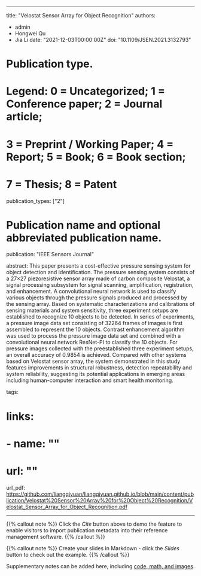 
---
title: "Velostat Sensor Array for Object Recognition"
authors:
- admin
- Hongwei Qu
- Jia Li
date: "2021-12-03T00:00:00Z"
doi: "10.1109/JSEN.2021.3132793"

# Publication type.
# Legend: 0 = Uncategorized; 1 = Conference paper; 2 = Journal article;
# 3 = Preprint / Working Paper; 4 = Report; 5 = Book; 6 = Book section;
# 7 = Thesis; 8 = Patent
publication_types: ["2"]

# Publication name and optional abbreviated publication name.
publication: "IEEE Sensors Journal"

abstract: This paper presents a cost-effective pressure sensing system for object detection and identification. The pressure sensing system consists of a 27×27 piezoresistive sensor array made of carbon composite Velostat, a signal processing subsystem for signal scanning, amplification, registration, and enhancement. A convolutional neural network is used to classify various objects through the pressure signals produced and processed by the sensing array. Based on systematic characterizations and calibrations of sensing materials and system sensitivity, three experiment setups are established to recognize 10 objects to be detected. In series of experiments, a pressure image data set consisting of 32264 frames of images is first assembled to represent the 10 objects. Contrast enhancement algorithm was used to process the pressure image data set and combined with a convolutional neural network ResNet-PI to classify the 10 objects. For pressure images collected with the preestablished three experiment setups, an overall accuracy of 0.9854 is achieved. Compared with other systems based on Velostat sensor array, the system demonstrated in this study features improvements in structural robustness, detection repeatability and system reliability, suggesting its potential applications in emerging areas including human-computer interaction and smart health monitoring.

tags:

# links:
# - name: ""
#   url: ""
url_pdf: https://github.com/liangqiyuan/liangqiyuan.github.io/blob/main/content/publication/Velostat%20Sensor%20Array%20for%20Object%20Recognition/Velostat_Sensor_Array_for_Object_Recognition.pdf

---

{{% callout note %}}
Click the *Cite* button above to demo the feature to enable visitors to import publication metadata into their reference management software.
{{% /callout %}}

{{% callout note %}}
Create your slides in Markdown - click the *Slides* button to check out the example.
{{% /callout %}}

Supplementary notes can be added here, including [code, math, and images](https://wowchemy.com/docs/writing-markdown-latex/).
